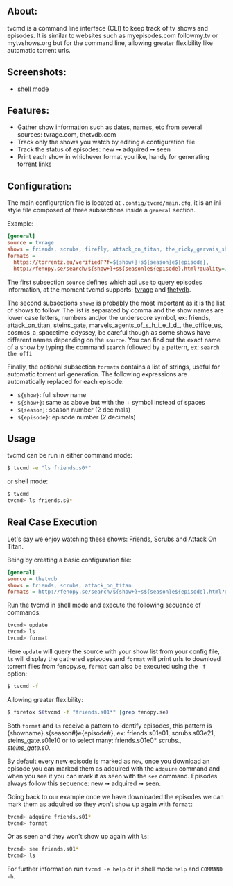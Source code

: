 ## About:

tvcmd is a command line interface (CLI) to keep track of tv shows and episodes.
It is similar to websites such as myepisodes.com followmy.tv or mytvshows.org
but for the command line, allowing greater flexibility like automatic
torrent urls.

## Screenshots:

* [shell mode](https://raw.githubusercontent.com/juantascon/tvcmd/gh-pages/img/screenshot.png)

## Features:

* Gather show information such as dates, names, etc from several sources: tvrage.com, thetvdb.com
* Track only the shows you watch by editing a configuration file
* Track the status of episodes: new &#10137; adquired &#10137; seen
* Print each show in whichever format you like, handy for generating torrent links

## Configuration:

The main configuration file is located at `.config/tvcmd/main.cfg`, it is an ini style file
composed of three subsections inside a `general` section.

Example:

``` ini
[general]
source = tvrage
shows = friends, scrubs, firefly, attack_on_titan, the_ricky_gervais_show
formats =
  https://torrentz.eu/verifiedP?f=${show+}+s${season}e${episode},
  http://fenopy.se/search/${show+}+s${season}e${episode}.html?quality=1&order=1
```

The first subsection `source` defines which api use to query episodes information, at the
moment tvcmd supports: [tvrage](http://www.tvrage.com/) and [thetvdb](http://thetvdb.com/).

The second subsections `shows` is probably the most important as it is the list of shows to follow.
The list is separated by comma and the show names are lower case letters, numbers and/or the
underscore symbol, ex: friends, attack_on_titan, steins_gate, marvels_agents_of_s_h_i_e_l_d_,
the_office_us, cosmos_a_spacetime_odyssey, be careful though as some shows have different names
depending on the `source`. You can find out the exact name of a show by typing the command
`search` followed by a pattern, ex: `search the offi`

Finally, the optional subsection `formats` contains a list of strings, useful for automatic
torrent url generation. The following expressions are automatically replaced for each episode:

* `${show}`: full show name
* `${show+}`: same as above but with the + symbol instead of spaces
* `${season}`: season number (2 decimals)
* `${episode}`: episode number (2 decimals)

## Usage

tvcmd can be run in either command mode:

``` bash
$ tvcmd -e "ls friends.s0*"
```

or shell mode:

``` bash
$ tvcmd
tvcmd> ls friends.s0*
```

## Real Case Execution

Let's say we enjoy watching these shows: Friends, Scrubs and Attack On Titan.

Being by creating a basic configuration file:

``` ini
[general]
source = thetvdb
shows = friends, scrubs, attack_on_titan
formats = http://fenopy.se/search/${show+}+s${season}e${episode}.html?quality=1&order=1
```

Run the tvcmd in shell mode and execute the following secuence of commands:

``` bash
tvcmd> update
tvcmd> ls
tvcmd> format
```

Here `update` will query the source with your show list from your config file, 
`ls` will display the gathered episodes and `format` will print urls to download
torrent files from fenopy.se, `format` can also be executed using the `-f` option:

``` bash
$ tvcmd -f
```

Allowing greater flexibility:

``` bash
$ firefox $(tvcmd -f "friends.s01*" |grep fenopy.se)
```

Both `format` and `ls` receive a pattern to identify episodes, this pattern is
{showname}.s{season#}e{episode#}, ex: friends.s01e01, scrubs.s03e21,
steins_gate.s01e10 or to select many: friends.s01e0* scrubs.*, steins_gate.s0*.

By default every new episode is marked as `new`, once you download an episode
you can marked them as adquired with the `adquire` command and when you see it
you can mark it as seen with the `see` command. Episodes always follow this
secuence: new &#10137; adquired &#10137; seen.

Going back to our example once we have downloaded the episodes we can mark them
as adquired so they won't show up again with `format`:

``` bash
tvcmd> adquire friends.s01*
tvcmd> format
```

Or as seen and they won't show up again with `ls`:

``` bash
tvcmd> see friends.s01*
tvcmd> ls
```

For further information run `tvcmd -e help` or in shell mode `help` and `COMMAND -h`.
